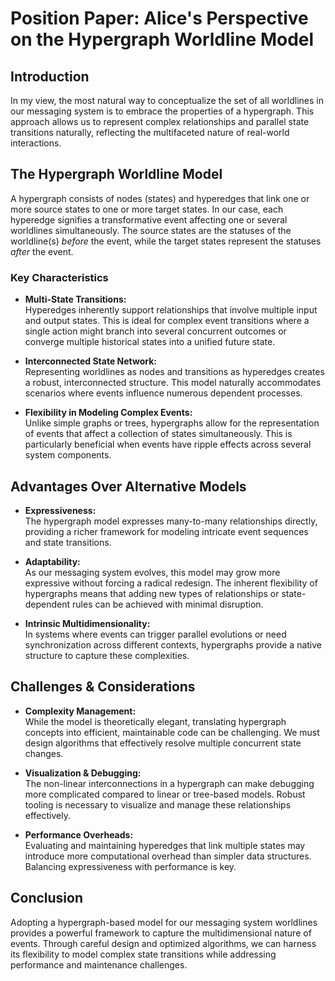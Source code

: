# Position Paper: Alice's Perspective on the Hypergraph Worldline Model

## Introduction

In my view, the most natural way to conceptualize the set of all worldlines
in our messaging system is to embrace the properties of a hypergraph. This
approach allows us to represent complex relationships and parallel state
transitions naturally, reflecting the multifaceted nature of real-world
interactions.

## The Hypergraph Worldline Model

A hypergraph consists of nodes (states) and hyperedges that link one or more
source states to one or more target states. In our case, each hyperedge
signifies a transformative event affecting one or several worldlines
simultaneously. The source states are the statuses of the worldline(s) *before*
the event, while the target states represent the statuses *after* the event.

### Key Characteristics

- **Multi-State Transitions:**  
  Hyperedges inherently support relationships that involve multiple
  input and output states. This is ideal for complex event transitions where a
  single action might branch into several concurrent outcomes or converge
  multiple historical states into a unified future state.

- **Interconnected State Network:**  
  Representing worldlines as nodes and transitions as hyperedges creates a
  robust, interconnected structure. This model naturally accommodates
  scenarios where events influence numerous dependent processes.

- **Flexibility in Modeling Complex Events:**  
  Unlike simple graphs or trees, hypergraphs allow for the representation of
  events that affect a collection of states simultaneously. This is
  particularly beneficial when events have ripple effects across several system
  components.

## Advantages Over Alternative Models

- **Expressiveness:**  
  The hypergraph model expresses many-to-many relationships directly,
  providing a richer framework for modeling intricate event sequences and
  state transitions.

- **Adaptability:**  
  As our messaging system evolves, this model may grow more expressive
  without forcing a radical redesign. The inherent flexibility of hypergraphs
  means that adding new types of relationships or state-dependent rules can be
  achieved with minimal disruption.

- **Intrinsic Multidimensionality:**  
  In systems where events can trigger parallel evolutions or need
  synchronization across different contexts, hypergraphs provide a native
  structure to capture these complexities.

## Challenges & Considerations

- **Complexity Management:**  
  While the model is theoretically elegant, translating hypergraph
  concepts into efficient, maintainable code can be challenging. We must design
  algorithms that effectively resolve multiple concurrent state changes.

- **Visualization & Debugging:**  
  The non-linear interconnections in a hypergraph can make debugging more
  complicated compared to linear or tree-based models. Robust tooling is
  necessary to visualize and manage these relationships effectively.

- **Performance Overheads:**  
  Evaluating and maintaining hyperedges that link multiple states may
  introduce more computational overhead than simpler data structures. Balancing
  expressiveness with performance is key.

## Conclusion

Adopting a hypergraph-based model for our messaging system worldlines provides
a powerful framework to capture the multidimensional nature of events. Through
careful design and optimized algorithms, we can harness its flexibility to
model complex state transitions while addressing performance and maintenance
challenges.
